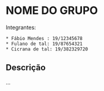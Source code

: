 # NOME DO GRUPO

Integrantes:

    * Fábio Mendes : 19/12345678
    * Fulano de tal: 19/87654321
    * Cicrana de tal: 19/382329720

## Descrição

...


    
    
